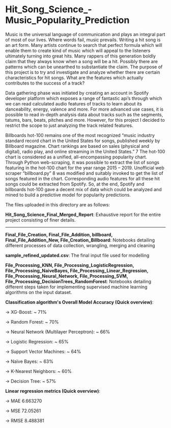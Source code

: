 # Hit_Song_Science_-Music_Popularity_Prediction
Music is the universal language of communication and plays an integral part of most of our lives. Where words fail, music prevails. Writing a hit song is an art form. Many artists continue to search that perfect formula which will enable them to create kind of music which will appeal to the listeners ultimately turning into great hits. Many rappers of this generation boldly claim that they always know when a song will be a hit. Possibly there are patterns which can be unearthed to substantiate the claim. The purpose of this project is to try and investigate and analyze whether there are certain characteristics for hit songs. What are the features which actually contributes to the success of a track?

Data gathering phase was initiated by creating an account in Spotify developer platform which exposes a range of fantastic api’s through which we can read calculated audio features of tracks to learn about its danceability, energy, valence and more. For more advanced use cases, it is possible to read in-depth analysis data about tracks such as the segments, tatums, bars, beats, pitches and more. However, for this project I decided to restrict the scope to just analyzing the track related features.

Billboards hot-100 remains one of the most recognized “music industry standard record chart in the United States for songs, published weekly by Billboard magazine. Chart rankings are based on sales (physical and digital), radio play, and online streaming in the United States.” 7 The hot-100 chart is considered as a unified, all-encompassing popularity chart. Through Python web-scraping, it was possible to extract the list of songs featuring in the hot-100 chart for the year range 2015 – 2019. Unofficial web scraper “billboard.py” 8 was modified and suitably invoked to get the list of songs featured in the chart. Corresponding audio features for all these hit songs could be extracted from Spotify. So, at the end, Spotify and billboards hot-100 gave a decent mix of data which could be analyzed and mined to build a predictive model for popularity predictions.


The files uploaded in this directory are as follows:

**Hit_Song_Science_Final_Merged_Report**: Exhaustive report for the entire project consisting of finer details.

---------------------------------------------------------------------------------------------------------------

**Final_File_Creation, Final_File_Addition, billboard, Final_File_Addition_New, File_Creation_Billboard**: Notebooks detailing different processes of data collection, wrangling, merging and cleaning 

**sample_refined_updated.csv**: The final input file used for modelling

**File_Processing_KNN, File_Processing_LogisticRegression, File_Processing_NaiveBayes, File_Processing_Linear_Regression, File_Processing_Neural_Network, File_Processing_SVM, File_Processing_DecisionTrees_RandomForest**: Notebooks detailing different steps taken for implementing supervised machine learning algorithms on the input dataset. 

**Classification algorithm's	Overall Model Accuracy (Quick overview)**:

-> XG-Boost: 	~ 71%

-> Random Forest:	~ 70%

-> Neural Network (Multilayer Perceptron):	~ 66%

-> Logistic Regression: ~ 65%

-> Support Vector Machines: ~ 64%

-> Naïve Bayes:	~ 63%

-> K-Nearest Neighbors:	~ 60%

-> Decision Tree:	~ 57%

**Linear regression metrics (Quick overview)**:

-> MAE	6.663270

-> MSE	72.05261

-> RMSE	8.488381

